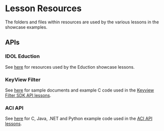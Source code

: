 # Lesson Resources

The folders and files within resources are used by the various lessons in the showcase examples.

## APIs

### IDOL Eduction

See [here](./eduction/README.md) for resources used by the Eduction showcase lessons.

### KeyView Filter

See [here](./keyview_filter) for sample documents and example C code used in the [Keyview Filter SDK API lessons](../tutorials/keyview_filter/README.md).

### ACI API

See [here](aci_api) for C, Java, .NET and Python example code used in the [ACI API lessons](../tutorials/aci_api/README.md).
